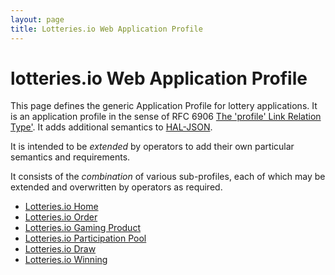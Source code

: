```yaml
---
layout: page
title: Lotteries.io Web Application Profile
---
```


# lotteries.io Web Application Profile

This page defines the generic Application Profile for lottery applications. It is an application profile in the sense of RFC 6906 [The 'profile' Link Relation Type'](https://www.ietf.org/rfc/rfc6906.txt). It adds additional semantics to [HAL-JSON](http://stateless.co/hal_specification.html).

It is intended to be *extended* by operators to add their own particular semantics and requirements.

It consists of the *combination* of various sub-profiles, each of which may be extended and overwritten by operators as required.
* [Lotteries.io Home](lotteries-io-home)
* [Lotteries.io Order](lotteries-io-order)
* [Lotteries.io Gaming Product](lotteries-io-gaming-product)
* [Lotteries.io Participation Pool](lotteries-io-participation-pool)
* [Lotteries.io Draw](lotteries-io-draw)
* [Lotteries.io Winning](lotteries-io-winning)
